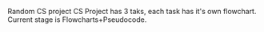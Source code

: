 Random CS project
CS Project has 3 taks, each task has it's own flowchart.
Current stage is Flowcharts+Pseudocode.
